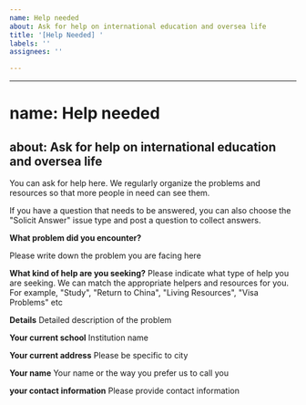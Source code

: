 ```yaml
---
name: Help needed
about: Ask for help on international education and oversea life
title: '[Help Needed] '
labels: ''
assignees: ''

---
```


---
# name: Help needed
about: Ask for help on international education and oversea life
---

You can ask for help here. We regularly organize the problems and resources so that more people in need can see them.

If you have a question that needs to be answered, you can also choose the "Solicit Answer" issue type and post a question to collect answers.

**What problem did you encounter?**

Please write down the problem you are facing here

**What kind of help are you seeking?**
Please indicate what type of help you are seeking. We can match the appropriate helpers and resources for you. For example, "Study", "Return to China", "Living Resources", "Visa Problems" etc

**Details**
Detailed description of the problem

**Your current school**
Institution name

**Your current address**
Please be specific to city

**Your name**
Your name or the way you prefer us to call you

**your contact information**
Please provide contact information
